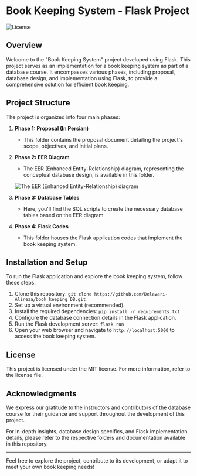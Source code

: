 # Book Keeping System - Flask Project

![License](https://img.shields.io/badge/License-MIT-brightgreen.svg)

## Overview

Welcome to the "Book Keeping System" project developed using Flask. This project serves as an implementation for a book keeping system as part of a database course. It encompasses various phases, including proposal, database design, and implementation using Flask, to provide a comprehensive solution for efficient book keeping.

## Project Structure

The project is organized into four main phases:

1. **Phase 1: Proposal (In Persian)**
   - This folder contains the proposal document detailing the project's scope, objectives, and initial plans. 

2. **Phase 2: EER Diagram**
   - The EER (Enhanced Entity-Relationship) diagram, representing the conceptual database design, is available in this folder.

   ![The EER (Enhanced Entity-Relationship) diagram](phaze%202/EER.png)
   

4. **Phase 3: Database Tables**
   - Here, you'll find the SQL scripts to create the necessary database tables based on the EER diagram. 

5. **Phase 4: Flask Codes**
   - This folder houses the Flask application codes that implement the book keeping system. 

## Installation and Setup

To run the Flask application and explore the book keeping system, follow these steps:

1. Clone this repository: `git clone https://github.com/Delavari-Alireza/book_keeping_DB.git`
2. Set up a virtual environment (recommended).
3. Install the required dependencies: `pip install -r requirements.txt`
4. Configure the database connection details in the Flask application.
5. Run the Flask development server: `flask run`
6. Open your web browser and navigate to `http://localhost:5000` to access the book keeping system.

## License

This project is licensed under the MIT license. For more information, refer to the license file.

## Acknowledgments

We express our gratitude to the instructors and contributors of the database course for their guidance and support throughout the development of this project.

For in-depth insights, database design specifics, and Flask implementation details, please refer to the respective folders and documentation available in this repository.

---

Feel free to explore the project, contribute to its development, or adapt it to meet your own book keeping needs!
